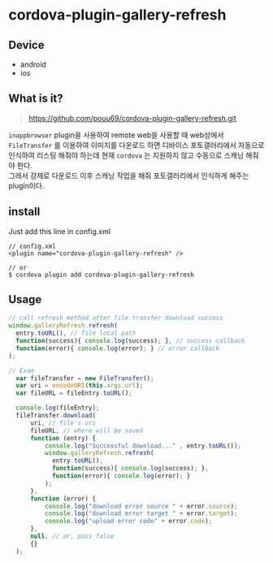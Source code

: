 # cordova-plugin-gallery-refresh
## Device
- android
- ios

## What is it?
> https://github.com/pouu69/cordova-plugin-gallery-refresh.git

`inappbrowser` plugin을 사용하여 remote web을 사용할 때 web상에서 `FileTransfer` 를 이용하여 이미지를 다운로드 하면 디바이스 포토갤러리에서 자동으로 인식하여 리스팅 해줘야 하는데 현재 `cordova` 는 지원하지 않고 수동으로 스캐닝 해줘야 한다.  
그래서 강제로 다운로드 이후 스캐닝 작업을 해줘 포토갤러리에서 인식하게 해주는 plugin이다.

## install
Just add this line in config.xml
````
// config.xml
<plugin name="cordova-plugin-gallery-refresh" />

// or
$ cordova plugin add cordova-plugin-gallery-refresh
````

## Usage
```` javascript
// call refresh method after file transfer download success
window.galleryRefresh.refresh(
  entry.toURL(), // file local path
  function(success){ console.log(success); }, // success callback
  function(error){ console.log(error); } // error callback
);
````

```` javascript
// Exam
  var fileTransfer = new FileTransfer();
  var uri = encodeURI(this.args.url);
  var fileURL = fileEntry.toURL();

  console.log(fileEntry);
  fileTransfer.download(
      uri, // file's uri
      fileURL, // where will be saved
      function (entry) {
          console.log("Successful download..." , entry.toURL());
          window.galleryRefresh.refresh(
            entry.toURL(),
            function(success){ console.log(success); },
            function(error){ console.log(error); }
          );
      },
      function (error) {
          console.log("download error source " + error.source);
          console.log("download error target " + error.target);
          console.log("upload error code" + error.code);
      },
      null, // or, pass false
      {}
  );
````
